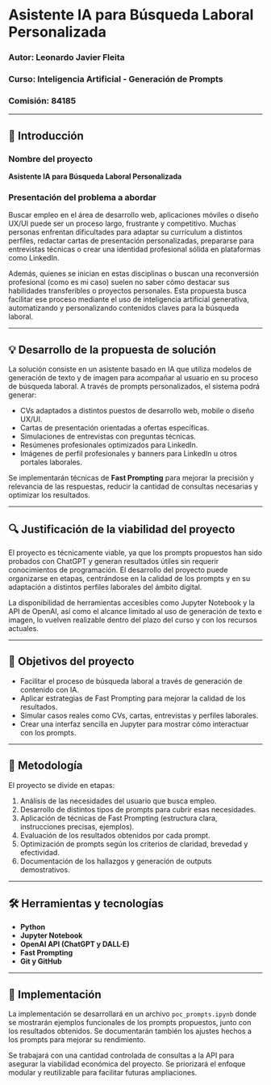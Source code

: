 # Asistente IA para Búsqueda Laboral Personalizada

### Autor: Leonardo Javier Fleita

### Curso: Inteligencia Artificial - Generación de Prompts

### Comisión: 84185

---

## 📌 Introducción

### Nombre del proyecto

**Asistente IA para Búsqueda Laboral Personalizada**

### Presentación del problema a abordar

Buscar empleo en el área de desarrollo web, aplicaciones móviles o diseño UX/UI puede ser un proceso largo, frustrante y competitivo. Muchas personas enfrentan dificultades para adaptar su currículum a distintos perfiles, redactar cartas de presentación personalizadas, prepararse para entrevistas técnicas o crear una identidad profesional sólida en plataformas como LinkedIn.

Además, quienes se inician en estas disciplinas o buscan una reconversión profesional (como es mi caso) suelen no saber cómo destacar sus habilidades transferibles o proyectos personales. Esta propuesta busca facilitar ese proceso mediante el uso de inteligencia artificial generativa, automatizando y personalizando contenidos claves para la búsqueda laboral.

---

## 💡 Desarrollo de la propuesta de solución

La solución consiste en un asistente basado en IA que utiliza modelos de generación de texto y de imagen para acompañar al usuario en su proceso de búsqueda laboral. A través de prompts personalizados, el sistema podrá generar:

- CVs adaptados a distintos puestos de desarrollo web, mobile o diseño UX/UI.
- Cartas de presentación orientadas a ofertas específicas.
- Simulaciones de entrevistas con preguntas técnicas.
- Resúmenes profesionales optimizados para LinkedIn.
- Imágenes de perfil profesionales y banners para LinkedIn u otros portales laborales.

Se implementarán técnicas de **Fast Prompting** para mejorar la precisión y relevancia de las respuestas, reducir la cantidad de consultas necesarias y optimizar los resultados.

---

## 🔍 Justificación de la viabilidad del proyecto

El proyecto es técnicamente viable, ya que los prompts propuestos han sido probados con ChatGPT y generan resultados útiles sin requerir conocimientos de programación. El desarrollo del proyecto puede organizarse en etapas, centrándose en la calidad de los prompts y en su adaptación a distintos perfiles laborales del ámbito digital.

La disponibilidad de herramientas accesibles como Jupyter Notebook y la API de OpenAI, así como el alcance limitado al uso de generación de texto e imagen, lo vuelven realizable dentro del plazo del curso y con los recursos actuales.

---

## 🎯 Objetivos del proyecto

- Facilitar el proceso de búsqueda laboral a través de generación de contenido con IA.
- Aplicar estrategias de Fast Prompting para mejorar la calidad de los resultados.
- Simular casos reales como CVs, cartas, entrevistas y perfiles laborales.
- Crear una interfaz sencilla en Jupyter para mostrar cómo interactuar con los prompts.

---

## 🧪 Metodología

El proyecto se divide en etapas:

1. Análisis de las necesidades del usuario que busca empleo.
2. Desarrollo de distintos tipos de prompts para cubrir esas necesidades.
3. Aplicación de técnicas de Fast Prompting (estructura clara, instrucciones precisas, ejemplos).
4. Evaluación de los resultados obtenidos por cada prompt.
5. Optimización de prompts según los criterios de claridad, brevedad y efectividad.
6. Documentación de los hallazgos y generación de outputs demostrativos.

---

## 🛠️ Herramientas y tecnologías

- **Python**
- **Jupyter Notebook**
- **OpenAI API (ChatGPT y DALL·E)**
- **Fast Prompting**
- **Git y GitHub**

---

## 🚀 Implementación

La implementación se desarrollará en un archivo `poc_prompts.ipynb` donde se mostrarán ejemplos funcionales de los prompts propuestos, junto con los resultados obtenidos. Se documentarán también los ajustes hechos a los prompts para mejorar su rendimiento.

Se trabajará con una cantidad controlada de consultas a la API para asegurar la viabilidad económica del proyecto. Se priorizará el enfoque modular y reutilizable para facilitar futuras ampliaciones.
